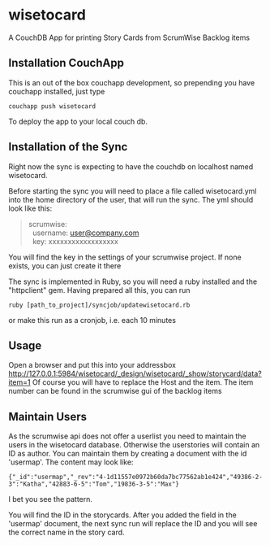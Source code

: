 wisetocard
==========
A CouchDB App for printing Story Cards from ScrumWise Backlog items

Installation CouchApp
---------------------

This is an out of the box couchapp development, so prepending you have couchapp installed, just type

    couchapp push wisetocard

To deploy the app to your local couch db.


Installation of the Sync
------------------------

Right now the sync is expecting to have the couchdb on localhost named wisetocard.

Before starting the sync you will need to place a file called wisetocard.yml into the home directory of the user, that will run the sync. The yml should look like this:
>scrumwise:<br>
>&nbsp;&nbsp;username: user@company.com<br>
>&nbsp;&nbsp;key: xxxxxxxxxxxxxxxxxx<br>

You will find the key in the settings of your scrumwise project. If none exists, you can just create it there 

The sync is implemented in Ruby, so you will need a ruby installed and the "httpclient" gem.
Having prepared all this, you can run

    ruby [path_to_project]/syncjob/updatewisetocard.rb

or make this run as a cronjob, i.e. each 10 minutes


Usage
-----
Open a browser and put this into your addressbox
    http://127.0.0.1:5984/wisetocard/_design/wisetocard/_show/storycard/data?item=1
Of course you will have to replace the Host and the item.
The item number can be found in the scrumwise gui of the backlog items


Maintain Users
--------------

As the scrumwise api does not offer a userlist you need to maintain the users in the wisetocard database. Otherwise the userstories will contain an ID as author.
You can maintain them by creating a document with the id 'usermap'. The content may look like:

    {"_id":"usermap","_rev":"4-1d11557e0972b60da7bc77562ab1e424","49386-2-3":"Katha","42883-6-5":"Tom","19836-3-5":"Max"}

I bet you see the pattern.

You will find the ID in the storycards. After you added the field in the 'usermap' document, the next sync run will replace the ID and you will see the correct name in the story card.

